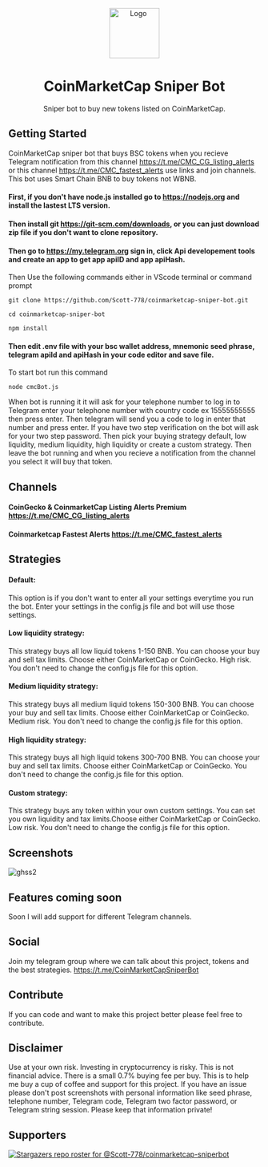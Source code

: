 
<p align="center"><a href="https://github.com/Scott-778/coinmarketcap-sniperbot"><img src="https://user-images.githubusercontent.com/91510798/154884209-769e345f-7e1a-46b5-ae64-1dff8752b564.PNG" alt="Logo" height="100"/></a></p>
<h1 align="center">CoinMarketCap Sniper Bot</h1>
<p align="center">Sniper bot to buy new tokens listed on CoinMarketCap.</p>



## Getting Started
CoinMarketCap sniper bot that buys BSC tokens when you recieve Telegram notification from this channel https://t.me/CMC_CG_listing_alerts or this channel https://t.me/CMC_fastest_alerts use links and join channels. 
This bot uses Smart Chain BNB to buy tokens not WBNB.

#### First, if you don't have node.js installed go to https://nodejs.org and install the lastest LTS version.
#### Then install git https://git-scm.com/downloads, or you can just download zip file if you don't want to clone repository.
#### Then go to https://my.telegram.org sign in, click Api developement tools and create an app to get app apiID and app apiHash.

Then Use the following commands either in VScode terminal or command prompt 
```
git clone https://github.com/Scott-778/coinmarketcap-sniper-bot.git
```
```
cd coinmarketcap-sniper-bot
```
```
npm install
```
#### Then edit .env file with your bsc wallet address, mnemonic seed phrase, telegram apiId and apiHash in your code editor and save file.

To start bot run this command
```
node cmcBot.js
```

When bot is running it it will ask for your telephone number to log in to Telegram enter your telephone number with country code ex 15555555555 then press enter. Then telegram will send you a code to log in enter that number and press enter. If you have two step verification on the bot will ask for your two step password. Then pick your buying strategy default, low liquidity, medium liquidity, high liquidity or create a custom strategy. Then leave the bot running and when you recieve a notification from the channel you select it will buy that token.

## Channels

#### CoinGecko & CoinmarketCap Listing Alerts Premium https://t.me/CMC_CG_listing_alerts
#### Coinmarketcap Fastest Alerts https://t.me/CMC_fastest_alerts

## Strategies
#### Default: 
This option is if you don't want to enter all your settings everytime you run the bot. Enter your settings in the config.js file and bot will use those settings.
#### Low liquidity strategy: 
This strategy buys all low liquid tokens 1-150 BNB. You can choose your buy and sell tax limits. Choose either CoinMarketCap or CoinGecko. High risk. You don't need to change the config.js file for this option.
#### Medium liquidity strategy:
This strategy buys all medium liquid tokens 150-300 BNB. You can choose your buy and sell tax limits. Choose either CoinMarketCap or CoinGecko. Medium risk. You don't need to change the config.js file for this option.
#### High liquidity strategy:
This strategy buys all high liquid tokens 300-700 BNB. You can choose your buy and sell tax limits. Choose either CoinMarketCap or CoinGecko. You don't need to change the config.js file for this option.
#### Custom strategy:
This strategy buys any token within your own custom settings. You can set you own liquidity and tax limits.Choose either CoinMarketCap or CoinGecko. Low risk. You don't need to change the config.js file for this option.

## Screenshots

![ghss2](https://user-images.githubusercontent.com/91510798/154159575-bdebb6cb-b81d-4567-8733-3dca4ae743d6.png)
## Features coming soon
Soon I will add support for different Telegram channels.

## Social
Join my telegram group where we can talk about this project, tokens and the best strategies. https://t.me/CoinMarketCapSniperBot

## Contribute
If you can code and want to make this project better please feel free to contribute.
## Disclaimer
Use at your own risk. Investing in cryptocurrency is risky. This is not financial advice.
There is a small 0.7% buying fee per buy. This is to help me buy a cup of coffee and support for this project. 
If you have an issue please don't post screenshots with personal information like seed phrase, telephone number, Telegram code, Telegram two factor password, or Telegram string session. Please keep that information private!
## Supporters
[![Stargazers repo roster for @Scott-778/coinmarketcap-sniperbot](https://reporoster.com/stars/Scott-778/coinmarketcap-sniperbot)](https://github.com/Scott-778/coinmarketcap-sniperbot/stargazers)

